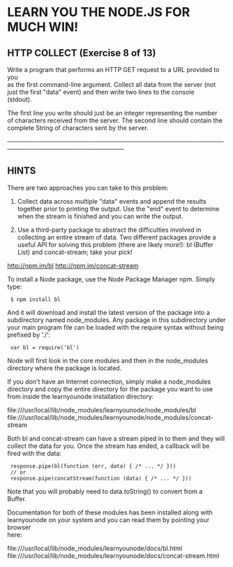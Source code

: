 # LEARN YOU THE NODE.JS FOR MUCH WIN!  

## HTTP COLLECT (Exercise 8 of 13)  

  Write a program that performs an HTTP GET request to a URL provided to you  
  as the first command-line argument. Collect all data from the server (not  
  just the first "data" event) and then write two lines to the console  
  (stdout).  

  The first line you write should just be an integer representing the number  
  of characters received from the server. The second line should contain the  
  complete String of characters sent by the server.  

 ─────────────────────────────────────────────────────────────────────────────  

## HINTS  

  There are two approaches you can take to this problem:  

  1) Collect data across multiple "data" events and append the results  
  together prior to printing the output. Use the "end" event to determine  
  when the stream is finished and you can write the output.  

  2) Use a third-party package to abstract the difficulties involved in  
  collecting an entire stream of data. Two different packages provide a  
  useful API for solving this problem (there are likely more!): bl (Buffer  
  List) and concat-stream; take your pick!  

  <http://npm.im/bl> <http://npm.im/concat-stream>  

  To install a Node package, use the Node Package Manager npm. Simply type:  

     $ npm install bl  

  And it will download and install the latest version of the package into a  
  subdirectory named node_modules. Any package in this subdirectory under  
  your main program file can be loaded with the require syntax without being  
  prefixed by './':  

     var bl = require('bl')  

  Node will first look in the core modules and then in the node_modules  
  directory where the package is located.  

  If you don't have an Internet connection, simply make a node_modules  
  directory and copy the entire directory for the package you want to use  
  from inside the learnyounode installation directory:  

  file:///usr/local/lib/node_modules/learnyounode/node_modules/bl  
  file:///usr/local/lib/node_modules/learnyounode/node_modules/concat-stream  

  Both bl and concat-stream can have a stream piped in to them and they will  
  collect the data for you. Once the stream has ended, a callback will be  
  fired with the data:  

     response.pipe(bl(function (err, data) { /* ... */ }))  
     // or  
     response.pipe(concatStream(function (data) { /* ... */ }))  

  Note that you will probably need to data.toString() to convert from a  
  Buffer.  

  Documentation for both of these modules has been installed along with  
  learnyounode on your system and you can read them by pointing your browser  
  here:  

  file:///usr/local/lib/node_modules/learnyounode/docs/bl.html  
  file:///usr/local/lib/node_modules/learnyounode/docs/concat-stream.html
